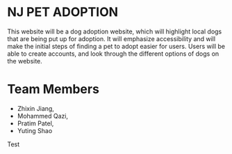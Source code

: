 # NJ PET ADOPTION
This website will be a dog adoption website, which will highlight local dogs that are being put up for adoption. It will emphasize accessibility and will make the initial steps of finding a pet to adopt easier for users. Users will be able to create accounts, and look through the different options of dogs on the website.

# Team Members
* Zhixin Jiang,
* Mohammed Qazi,
* Pratim Patel,
* Yuting Shao

Test
